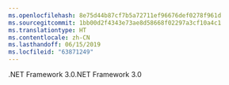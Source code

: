```yaml
---
ms.openlocfilehash: 8e75d44b87cf7b5a72711ef96676def0278f961d
ms.sourcegitcommit: 1bb00d2f4343e73ae8d58668f02297a3cf10a4c1
ms.translationtype: HT
ms.contentlocale: zh-CN
ms.lasthandoff: 06/15/2019
ms.locfileid: "63871249"
---
```

<span data-ttu-id="76205-101">.NET Framework 3.0</span><span class="sxs-lookup"><span data-stu-id="76205-101">.NET Framework 3.0</span></span>